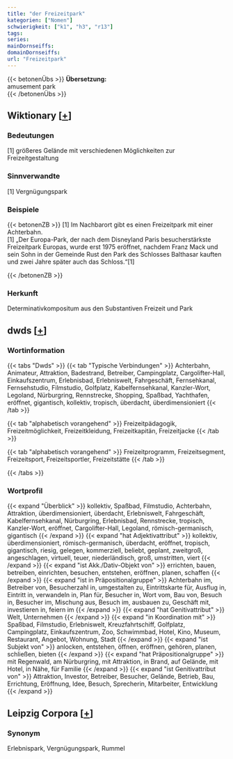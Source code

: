 ```yaml
---
title: "der Freizeitpark"
kategorien: ["Nomen"]
schwierigkeit: ["k1", "h3", "r13"]
tags:
series:
mainDornseiffs:
domainDornseiffs:
url: "Freizeitpark"
---
```


{{< betonenÜbs >}}
**Übersetzung:**  
amusement park  
{{< /betonenÜbs >}}

## Wiktionary [[+](https://de.wiktionary.org/wiki/Freizeitpark)]

### Bedeutungen
[1] größeres Gelände mit verschiedenen Möglichkeiten zur Freizeitgestaltung  

### Sinnverwandte
[1] Vergnügungspark  

### Beispiele
{{< betonenZB >}}
[1] Im Nachbarort gibt es einen Freizeitpark mit einer Achterbahn.  
[1] „Der Europa-Park, der nach dem Disneyland Paris besucherstärkste Freizeitpark Europas, wurde erst 1975 eröffnet, nachdem Franz Mack und sein Sohn in der Gemeinde Rust den Park des Schlosses Balthasar kauften und zwei Jahre später auch das Schloss.“[1]  

{{< /betonenZB >}}
### Herkunft
Determinativkompositum aus den Substantiven Freizeit und Park  



## dwds [[+](https://www.dwds.de/wb/Freizeitpark)]

### Wortinformation
{{< tabs "Dwds" >}}
{{< tab "Typische Verbindungen" >}}
Achterbahn, Animateur, Attraktion, Badestrand, Betreiber, Campingplatz, Cargolifter-Hall, Einkaufszentrum, Erlebnisbad, Erlebniswelt, Fahrgeschäft, Fernsehkanal, Fernsehstudio, Filmstudio, Golfplatz, Kabelfernsehkanal, Kanzler-Wort, Legoland, Nürburgring, Rennstrecke, Shopping, Spaßbad, Yachthafen, eröffnet, gigantisch, kollektiv, tropisch, überdacht, überdimensioniert
{{< /tab >}}

{{< tab "alphabetisch vorangehend" >}}
Freizeitpädagogik, Freizeitmöglichkeit, Freizeitkleidung, Freizeitkapitän, Freizeitjacke
{{< /tab >}}

{{< tab "alphabetisch vorangehend" >}}
Freizeitprogramm, Freizeitsegment, Freizeitsport, Freizeitsportler, Freizeitstätte
{{< /tab >}}

{{< /tabs >}}

### Wortprofil
{{< expand "Überblick" >}} kollektiv, Spaßbad, Filmstudio, Achterbahn, Attraktion, überdimensioniert, überdacht, Erlebniswelt, Fahrgeschäft, Kabelfernsehkanal, Nürburgring, Erlebnisbad, Rennstrecke, tropisch, Kanzler-Wort, eröffnet, Cargolifter-Hall, Legoland, römisch-germanisch, gigantisch {{< /expand >}}
{{< expand "hat Adjektivattribut" >}} kollektiv, überdimensioniert, römisch-germanisch, überdacht, eröffnet, tropisch, gigantisch, riesig, gelegen, kommerziell, beliebt, geplant, zweitgroß, angeschlagen, virtuell, teuer, niederländisch, groß, umstritten, viert {{< /expand >}}
{{< expand "ist Akk./Dativ-Objekt von" >}} errichten, bauen, betreiben, einrichten, besuchen, entstehen, eröffnen, planen, schaffen {{< /expand >}}
{{< expand "ist in Präpositionalgruppe" >}} Achterbahn im, Betreiber von, Besucherzahl in, umgestalten zu, Eintrittskarte für, Ausflug in, Eintritt in, verwandeln in, Plan für, Besucher in, Wort vom, Bau von, Besuch in, Besucher im, Mischung aus, Besuch im, ausbauen zu, Geschäft mit, investieren in, feiern im {{< /expand >}}
{{< expand "hat Genitivattribut" >}} Welt, Unternehmen {{< /expand >}}
{{< expand "in Koordination mit" >}} Spaßbad, Filmstudio, Erlebniswelt, Kreuzfahrtschiff, Golfplatz, Campingplatz, Einkaufszentrum, Zoo, Schwimmbad, Hotel, Kino, Museum, Restaurant, Angebot, Wohnung, Stadt {{< /expand >}}
{{< expand "ist Subjekt von" >}} anlocken, entstehen, öffnen, eröffnen, gehören, planen, schließen, bieten {{< /expand >}}
{{< expand "hat Präpositionalgruppe" >}} mit Regenwald, am Nürburgring, mit Attraktion, in Brand, auf Gelände, mit Hotel, in Nähe, für Familie {{< /expand >}}
{{< expand "ist Genitivattribut von" >}} Attraktion, Investor, Betreiber, Besucher, Gelände, Betrieb, Bau, Errichtung, Eröffnung, Idee, Besuch, Sprecherin, Mitarbeiter, Entwicklung {{< /expand >}}

## Leipzig Corpora [[+](https://corpora.uni-leipzig.de/en/res?word=Freizeitpark&corpusId=deu_newscrawl-public_2018)]


### Synonym
Erlebnispark, Vergnügungspark, Rummel

